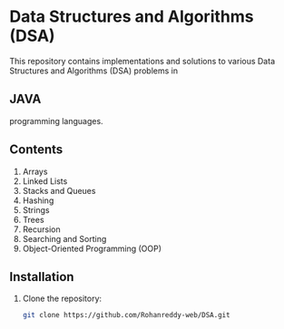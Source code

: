 # Data Structures and Algorithms (DSA)

This repository contains implementations and solutions to various Data Structures and Algorithms (DSA) problems in <h2>JAVA</h2> programming languages.

## Contents

1. Arrays
2. Linked Lists
3. Stacks and Queues
4. Hashing
5. Strings
6. Trees
7. Recursion
8. Searching and Sorting
9. Object-Oriented Programming (OOP)

## Installation

1. Clone the repository:
   ```bash
   git clone https://github.com/Rohanreddy-web/DSA.git
